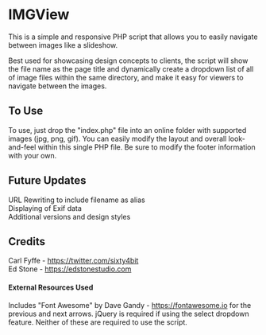 # IMGView

This is a simple and responsive PHP script that allows you to easily navigate between images like a slideshow.

Best used for showcasing design concepts to clients, the script will show the file name as the page title and dynamically create a dropdown list of all of image files within the same directory, and make it easy for viewers to navigate between the images.

## To Use

To use, just drop the "index.php" file into an online folder with supported images (jpg, png, gif). You can easily modify the layout and overall look-and-feel within this single PHP file. Be sure to modify the footer information with your own.

## Future Updates

URL Rewriting to include filename as alias<br>
Displaying of Exif data<br>
Additional versions and design styles

## Credits

Carl Fyffe - https://twitter.com/sixty4bit<br>
Ed Stone - https://edstonestudio.com

#### External Resources Used

Includes "Font Awesome" by Dave Gandy - https://fontawesome.io for the previous and next arrows. jQuery is required if using the select dropdown feature. Neither of these are required to use the script.
